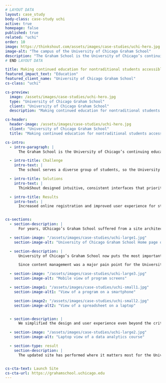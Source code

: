 ```yaml
---
# LAYOUT DATA
layout: case_study
body-class: case-study uchi
active: true
homepage: false
published: true
related: "uchi"
order: 10
image: https://thinkshout.com/assets/images/case-studies/uchi-hero.jpg
image-alt: "The campus of the University of Chicago Graham School"
description: "The Graham School is the University of Chicago’s continuing education program for skill seekers, career changers, and lifelong learners. It offers an array of curriculum and certifications for nontraditional students looking to change the course of their career path, or those who simply want to learn for learning’s sake."
# END LAYOUT DATA

title: Making continued education for nontraditional students accessible and engaging with Drupal 8
featured_impact_text: "Education"
featured_client_name: "University of Chicago Graham School"
cs-class: "uchi"

cs-preview:
  image: /assets/images/case-studies/uchi-hero.jpg
  type: "University of Chicago Graham School"
  client: "University of Chicago Graham School"
  description: "Making continued education for nontraditional students accessible and engaging with Drupal 8"

cs-header:
  header-image: /assets/images/case-studies/uchi-hero.jpg
  client: "University of Chicago Graham School"
  title: "Making continued education for nontraditional students accessible and engaging with Drupal 8"

cs-intro:
  - intro-paragraph: |
      The Graham School is the University of Chicago’s continuing education program for skill seekers, career changers, and lifelong learners. It offers an array of curriculum and certifications for nontraditional students looking to change the course of their career path, or those who simply want to learn for learning’s sake.

  - intro-title: Challenge
    intro-text: |
      The school serves a diverse group of students, so the University of Chicago needed a site that was both attractive and navigable for their varied needs. It couldn’t just be a pretty site, though - it needed to tell a story that encourages lifelong learning.

  - intro-title: Solutions
    intro-text: |
      ThinkShout designed intuitive, consistent interfaces that prioritize the most important student tasks. Improved structures, related content, and clear calls to action are now the rule, not the exception.

  - intro-title: Results
    intro-text: |
      Increased online registration and improved user experience for students of all backgrounds and needs.


cs-sections:
  - section-description: |
      For years, UChicago’s Graham School suffered from a site architecture that made it difficult for staff to update content as their needs changed and course offerings expanded. A messy admin interface and excess content types further cluttered the content creation experience. The University of Chicago needed to simplify this process while also improving the user experience by making the site easier for students to navigate and search for content.

  - section-image: "/assets/images/case-studies/uchi-large1.jpg"
    section-image-alt: "University of Chicago Graham School Home page on mobile and laptop screens"

  - section-description: |
      University of Chicago’s Graham School now puts the most important content front and center. Current and prospective students can browse and register for courses via Destiny One, a lifecycle management tool designed specifically for institutions like the Graham School that serve nontraditional students.

      Since content management was a major pain point for the University of Chicago team, we also developed a solution that combined Google Sheets and Drupal Migrate to populate content on their site. Our engineers then trained the University of Chicago web team to use this system, which was uniquely tailored to their needs. (See Engineering Manager Maria Fisher’s process in this [two-part blog series](https://thinkshout.com/blog/2017/01/using-google-docs-and-migrate-to-populate-your-drupal-site-part-1/).)

  - section-image: "/assets/images/case-studies/uchi-large3.jpg"
    section-image-alt: "Mobile view of program screens"

  - section-image1: "/assets/images/case-studies/uchi-small1.jpg"
    section-image-alt1: "View of a program on a smartphone"

    section-image2: "/assets/images/case-studies/uchi-small2.jpg"
    section-image-alt2: "View of a spreadsheet on a laptop"


  - section-description: |
      We simplified the design and user experience even beyond the critical registration workflows, restructuring program pages to be more self-contained and unique. We built out related content blocks on these pages so relevant blogs and events populate based on the page the user is currently browsing. Additionally, we created sticky call to action blocks that appear for first-time visitors to encourage relationship-building.

  - section-image: "/assets/images/case-studies/uchi-large2.jpg"
    section-image-alt: "Laptop view of a data analytics course"

  - section-type: result
    section-description: |
      The updated site has performed where it matters most for the University and students alike: increased interest in online enrollment. Additionally, the design and content strategy has been so successful that other Colleges across the University system are beginning to adopt everything from the Graham School’s approach to it very content structures.


cs-cta-text: Launch Site
cs-cta-url: https://grahamschool.uchicago.edu
---
```

